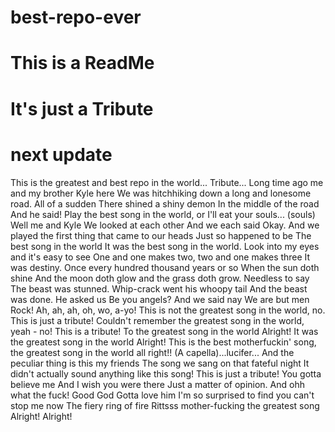 # best-repo-ever
# This is a ReadMe
# It's just a Tribute
# next update
This is the greatest and best repo in the world...
Tribute...
Long time ago me and my brother Kyle here
We was hitchhiking down a long and lonesome road.
All of a sudden
There shined a shiny demon
In the middle of the road
And he said!
Play the best song in the world, or I'll eat your souls... (souls)
Well me and Kyle
We looked at each other
And we each said
Okay.
And we played the first thing that came to our heads
Just so happened to be
The best song in the world
It was the best song in the world.
Look into my eyes and it's easy to see
One and one makes two, two and one makes three
It was destiny.
Once every hundred thousand years or so
When the sun doth shine
And the moon doth glow and the grass doth grow.
Needless to say
The beast was stunned.
Whip-crack went his whoopy tail
And the beast was done.
He asked us
Be you angels?
And we said nay
We are but men
Rock!
Ah, ah, ah, oh, wo, a-yo!
This is not the greatest song in the world, no.
This is just a tribute!
Couldn't remember the greatest song in the world, yeah - no!
This is a tribute!
To the greatest song in the world
Alright!
It was the greatest song in the world
Alright!
This is the best motherfuckin' song, the greatest song in the world all right!!
(A capella)...lucifer...
And the peculiar thing is this my friends
The song we sang on that fateful night
It didn't actually sound anything like this song!
This is just a tribute!
You gotta believe me
And I wish you were there
Just a matter of opinion.
And ohh what the fuck!
Good God
Gotta love him
I'm so surprised to find you can't stop me now
The fiery ring of fire
Rittsss mother-fucking the greatest song
Alright!
Alright!
